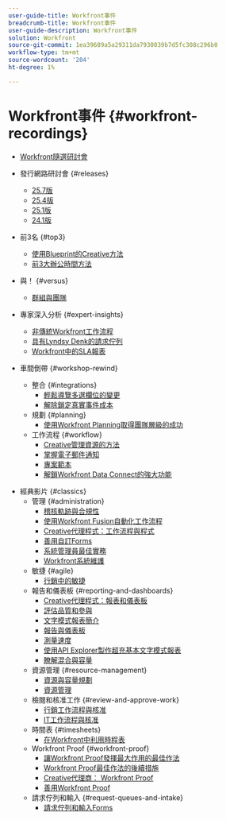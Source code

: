 ```yaml
---
user-guide-title: Workfront事件
breadcrumb-title: Workfront事件
user-guide-description: Workfront事件
solution: Workfront
source-git-commit: 1ea39689a5a29311da7930039b7d5fc308c296b0
workflow-type: tm+mt
source-wordcount: '204'
ht-degree: 1%

---
```



# Workfront事件 {#workfront-recordings}

+ [Workfront隨選研討會](overview.md)

+ 發行網路研討會 {#releases}
   + [25.7版](releases/25-7-release-webinar.md)
   + [25.4版](releases/25-4-release-webinar.md)
   + [25.1版](releases/25-1-release-webinar.md)
   + [24.1版](releases/24-1-release-webinar.md)
+ 前3名 {#top3}
   + [使用Blueprint的Creative方法](top3/blueprints.md)
   + [前3大辦公時間方法](top3/office-hours.md)
+ 與！ {#versus}
   + [群組與團隊](versus/groups-vs-teams.md)
+ 專家深入分析 {#expert-insights}
   + [非傳統Workfront工作流程](expert-insights/non-traditional-workfront-workflows.md)
   + [具有Lyndsy Denk的請求佇列](expert-insights/request-queues.md)
   + [Workfront中的SLA報表](expert-insights/sla-reporting.md)
+ 車間倒帶 {#workshop-rewind}
   + 整合 {#integrations}
      + [輕鬆導覽多選欄位的變更](workshop-rewind/integrations/mulit-select-fields.md)
      + [解除鎖定真實事件成本](workshop-rewind/integrations/event-costs.md)
   + 規劃 {#planning}
      + [使用Workfront Planning取得團隊層級的成功](workshop-rewind/planning/team-success-workfront-planning.md)
   + 工作流程 {#workflow}
      + [Creative管理資源的方法](classics/creative-ways-of-managing-resources.md)
      + [掌握電子郵件通知](workshop-rewind/workflow/email-notifications.md)
      + [專案範本](workshop-rewind/workflow/project-templates.md)
      + [解鎖Workfront Data Connect的強大功能](workshop-rewind/workflow/data-connect.md)

<!--  + Planning {#planning}
  + Integrations {#integrations}
-->

+ 經典影片 {#classics}
   + 管理 {#administration}
      + [稽核軌跡與合規性](user-groups/audit-trails-and-compliance.md)
      + [使用Workfront Fusion自動化工作流程](user-groups/automating-workflows-with-workfront-fusion.md)
      + [Creative代理程式：工作流程與程式](user-groups/creative-agencies-workflows-and-process.md)
      + [善用自訂Forms](user-groups/leveraging-custom-forms.md)
      + [系統管理員最佳實務](user-groups/system-admin-best-practices.md)
      + [Workfront系統維護](user-groups/workfront-system-maintenance.md)
   + 敏捷 {#agile}
      + [行銷中的敏捷](user-groups/agile-in-marketing.md)
   + 報告和儀表板 {#reporting-and-dashboards}
      + [Creative代理程式：報表和儀表板](user-groups/creative-agencies-reporting-and-dashboards.md)
      + [評估品質和參與](classics/gauging-quality-and-engagement.md)
      + [文字模式報表簡介](classics/introduction-to-text-mode-reporting.md)
      + [報告與儀表板](user-groups/reporting-and-dashboards.md)
      + [測量速度](classics/measuring-velocity.md)
      + [使用API Explorer製作超充基本文字模式報表](classics/supercharge-basic-text-mode-reporting-using-the-api-explorer.md)
      + [瞭解混合與容量](classics/understanding-mix-and-capacity.md)
   + 資源管理 {#resource-management}
      + [資源與容量規劃](user-groups/resource-and-capacity-planning.md)
      + [資源管理](user-groups/resource-management.md)
   + 檢閱和核准工作 {#review-and-approve-work}
      + [行銷工作流程與核准](user-groups/marketing-workflows-and-approvals.md)
      + [IT工作流程與核准](user-groups/it-workflows-and-approvals.md)
   + 時間表 {#timesheets}
      + [在Workfront中利用時程表](user-groups/utilizing-timesheets-in-workfront.md)
   + Workfront Proof {#workfront-proof}
      + [讓Workfront Proof發揮最大作用的最佳作法](classics/best-practices-to-maximize-workfront-proof.md)
      + [Workfront Proof最佳作法的後續措施](classics/follow-up-to-workfront-proof-best-practices.md)
      + [Creative代理商： Workfront Proof](user-groups/creative-agencies-workfront-proof.md)
      + [善用Workfront Proof](user-groups/leveraging-workfront-proof.md)
   + 請求佇列和輸入 {#request-queues-and-intake}
      + [請求佇列和輸入Forms](user-groups/request-queues-and-intake-forms.md)



